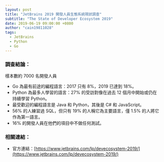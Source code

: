 ```yaml
---
layout: post
title: "JetBrains 2019 開發人員生態系統現狀調查"
subtitle: "The State of Developer Ecosystem 2019"
date: 2019-06-19 09:00:00 +0800
author: "cain19811028"
tags:
  - JetBrains
  - Python
  - Go
---
```


### 調查結論：

 樣本數約 7000 名開發人員
 - Go 為最有前途的編程語言：2017 只有 8%，2019 已達到 18%。
 - Python 為最多人學習的語言：27% 的受訪對像在過去 12 個月中開始或仍在持續學習 Python。
 - 最受歡迎的編程語言是 Java 和 Python，其後是 C# 和 JavaScript。
 - 56% 的人練習過 SQL，但只有 19% 的人稱它為主要語言，僅 1.5% 的人將它作為第一語言。
 - 16% 的開發人員在他們的項目中不做任何測試。

### 相關連結：

 - 官方連結：[https://www.jetbrains.com/lp/devecosystem-2019/](https://www.jetbrains.com/lp/devecosystem-2019/)

